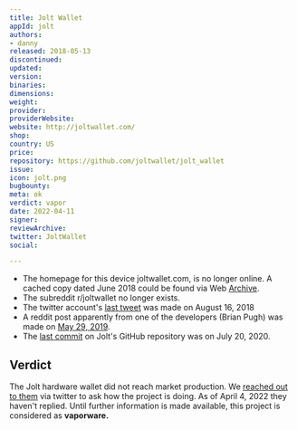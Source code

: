 ```yaml
---
title: Jolt Wallet
appId: jolt
authors:
- danny
released: 2018-05-13
discontinued: 
updated: 
version: 
binaries: 
dimensions: 
weight: 
provider: 
providerWebsite: 
website: http://joltwallet.com/
shop: 
country: US
price: 
repository: https://github.com/joltwallet/jolt_wallet
issue: 
icon: jolt.png
bugbounty: 
meta: ok
verdict: vapor
date: 2022-04-11
signer: 
reviewArchive: 
twitter: JoltWallet
social: 

---
```


- The homepage for this device joltwallet.com, is no longer online. A cached copy dated June 2018 could be found via Web [Archive](https://web.archive.org/web/20180601221232/https://www.joltwallet.com/). 
- The subreddit r/joltwallet no longer exists.
- The twitter account's [last tweet](https://mobile.twitter.com/JoltWallet/status/1029968926149554176) was made on August 16, 2018
- A reddit post apparently from one of the developers (Brian Pugh) was made on [May 29, 2019](https://www.reddit.com/r/nanocurrency/comments/bu49ge/how_is_the_jolt_coming_along/ep8mbf1/).
- The [last commit](https://github.com/joltwallet/jolt_wallet/commit/82f2ffaef99461e0dd3373c60567950cb4d27e30) on Jolt's GitHub repository was on July 20, 2020.

## Verdict

The Jolt hardware wallet did not reach market production. We [reached out to them](https://mobile.twitter.com/BitcoinWalletz/status/1485806434856374273) via twitter to ask how the project is doing. As of April 4, 2022 they haven't replied. Until further information is made available, this project is considered as **vaporware.**
